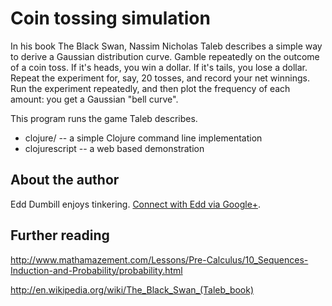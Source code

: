 Coin tossing simulation
=======================

In his book The Black Swan, Nassim Nicholas Taleb describes
a simple way to derive a Gaussian distribution curve. Gamble
repeatedly on the outcome of a coin toss. If it's heads, you
win a dollar. If it's tails, you lose a dollar. Repeat the
experiment for, say, 20 tosses, and record your net winnings.
Run the experiment repeatedly, and then plot the frequency
of each amount: you get a Gaussian "bell curve".

This program runs the game Taleb describes.

* clojure/ -- a simple Clojure command line implementation
* clojurescript -- a web based demonstration

About the author
----------------

Edd Dumbill enjoys tinkering.
[Connect with Edd via Google+](http://edd.me/ongplus).

Further reading
---------------

http://www.mathamazement.com/Lessons/Pre-Calculus/10_Sequences-Induction-and-Probability/probability.html

http://en.wikipedia.org/wiki/The_Black_Swan_(Taleb_book)

